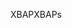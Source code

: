 <span data-ttu-id="221ad-101">XBAP</span><span class="sxs-lookup"><span data-stu-id="221ad-101">XBAPs</span></span>